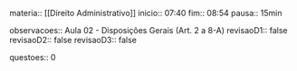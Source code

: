 
materia:: [[Direito Administrativo]]
inicio:: 07:40
fim:: 08:54
pausa:: 15min

observacoes:: Aula 02 - Disposições Gerais (Art. 2 a 8-A)
revisaoD1:: false
revisaoD2:: false
revisaoD3:: false

questoes:: 0
